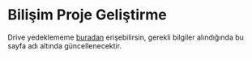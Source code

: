 # Bilişim Proje Geliştirme

Drive yedeklememe [buradan][Drive] erişebilirsin, gerekli bilgiler alındığında bu sayfa adı altında güncellenecektir.

[Drive]: https://drive.google.com/open?id=18r-Iu9asw1TNgrxIaZBPLepi8JV5aLQX